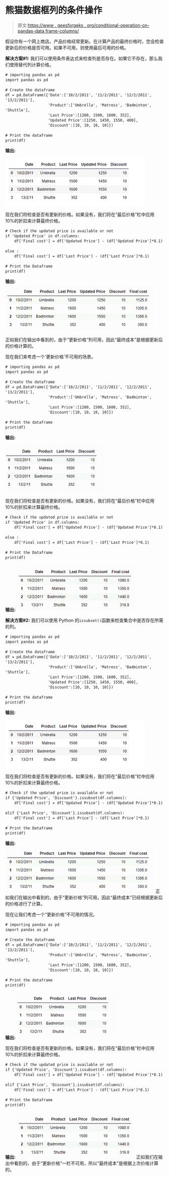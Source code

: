 # 熊猫数据框列的条件操作

> 原文:[https://www . geesforgeks . org/conditional-operation-on-pandas-data frame-columns/](https://www.geeksforgeeks.org/conditional-operation-on-pandas-dataframe-columns/)

假设你有一个网上商店。产品价格经常更新。在计算产品的最终价格时，您会检查更新后的价格是否可用。如果不可用，则使用最后可用的价格。

**解决方案#1:** 我们可以使用条件表达式来检查列是否存在。如果它不存在，那么我们使用替代列计算价格。

```
# importing pandas as pd
import pandas as pd

# Create the dataframe
df = pd.DataFrame({'Date':['10/2/2011', '11/2/2011', '12/2/2011', '13/2/2011'],
                   'Product':['Umbrella', 'Matress', 'Badminton', 'Shuttle'],
                   'Last Price':[1200, 1500, 1600, 352],
                   'Updated Price':[1250, 1450, 1550, 400],
                   'Discount':[10, 10, 10, 10]})

# Print the dataframe
print(df)
```

**输出:**

![](img/6364ffdd67ce9712f8680597a82cb3a0.png)

现在我们将检查是否有更新的价格。如果没有，我们将在“最后价格”栏中应用 10%的折扣来计算最终价格。

```
# Check if the updated price is available or not
if 'Updated Price' in df.columns:
    df['Final cost'] = df['Updated Price'] - (df['Updated Price']*0.1)

else :
    df['Final cost'] = df['Last Price'] - (df['Last Price']*0.1)

# Print the Dataframe
print(df)
```

**输出:**
![](img/478bb77a895a374d2227be50e760f79f.png)

正如我们在输出中看到的，由于“更新价格”列可用，因此“最终成本”是根据更新后的价格计算的。

现在我们来考虑一个‘更新价格’不可用的场景。

```
# importing pandas as pd
import pandas as pd

# Create the dataframe
df = pd.DataFrame({'Date':['10/2/2011', '11/2/2011', '12/2/2011', '13/2/2011'],
                   'Product':['Umbrella', 'Matress', 'Badminton', 'Shuttle'],
                   'Last Price':[1200, 1500, 1600, 352],
                   'Discount':[10, 10, 10, 10]})

# Print the dataframe
print(df)
```

**输出:**

![](img/3273a77bc96711301e44a31723d6bd06.png)

现在我们将检查是否有更新的价格。如果没有，我们将在“最后价格”栏中应用 10%的折扣来计算最终价格。

```
# Check if the updated price is available or not
if 'Updated Price' in df.columns:
    df['Final cost'] = df['Updated Price'] - (df['Updated Price']*0.1)

else :
    df['Final cost'] = df['Last Price'] - (df['Last Price']*0.1)

# Print the Dataframe
print(df)
```

**输出:**
![](img/6ec92248107ebf5ccd51c80855ecc675.png)

**解决方案#2:** 我们可以使用 Python 的`issubset()`函数来检查集合中是否存在所需的列。

```
# importing pandas as pd
import pandas as pd

# Create the dataframe
df = pd.DataFrame({'Date':['10/2/2011', '11/2/2011', '12/2/2011', '13/2/2011'],
                   'Product':['Umbrella', 'Matress', 'Badminton', 'Shuttle'],
                   'Last Price':[1200, 1500, 1600, 352],
                   'Updated Price':[1250, 1450, 1550, 400],
                   'Discount':[10, 10, 10, 10]})

# Print the dataframe
print(df)
```

**输出:**

![](img/6364ffdd67ce9712f8680597a82cb3a0.png)

现在我们将检查是否有更新的价格。如果没有，我们将在“最后价格”栏中应用 10%的折扣来计算最终价格。

```
# Check if the updated price is available or not
if {'Updated Price', 'Discount'}.issubset(df.columns):
    df['Final cost'] = df['Updated Price'] - (df['Updated Price']*0.1)

elif {'Last Price', 'Discount'}.issubset(df.columns):
    df['Final cost'] = df['Last Price'] - (df['Last Price']*0.1)

# Print the Dataframe
print(df)
```

**输出:**
![](img/478bb77a895a374d2227be50e760f79f.png)
正如我们在输出中看到的，由于“更新价格”列可用，因此“最终成本”已经根据更新后的价格进行了计算。

现在让我们考虑一个“更新价格”不可用的情况。

```
# importing pandas as pd
import pandas as pd

# Create the dataframe
df = pd.DataFrame({'Date':['10/2/2011', '11/2/2011', '12/2/2011', '13/2/2011'],
                   'Product':['Umbrella', 'Matress', 'Badminton', 'Shuttle'],
                   'Last Price':[1200, 1500, 1600, 352],
                   'Discount':[10, 10, 10, 10]})

# Print the dataframe
print(df)
```

**输出:**
![](img/3273a77bc96711301e44a31723d6bd06.png)

现在我们将检查是否有更新的价格。如果没有，我们将在“最后价格”栏中应用 10%的折扣来计算最终价格。

```
# Check if the updated price is available or not
if {'Updated Price', 'Discount'}.issubset(df.columns):
    df['Final cost'] = df['Updated Price'] - (df['Updated Price']*0.1)

elif {'Last Price', 'Discount'}.issubset(df.columns):
    df['Final cost'] = df['Last Price'] - (df['Last Price']*0.1)

# Print the Dataframe
print(df)
```

**输出:**
![](img/6ec92248107ebf5ccd51c80855ecc675.png)
正如我们在输出中看到的，由于“更新价格”一栏不可用，所以“最终成本”是根据上次价格计算的。